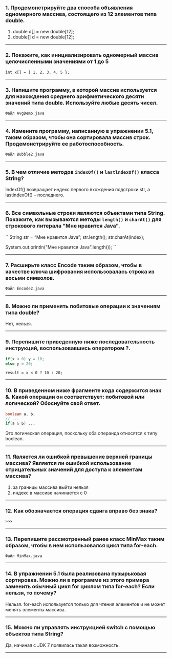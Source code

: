 ### 1. Продемонстрируйте два способа объявления одномерного массива, состоящего из 12 элементов типа double.
1) double d[] = new double[12];
2) double[] d = new double[12];
___
### 2. Покажите, как инициализировать одномерный массив целочисленными значениями от 1 до 5
``int x[] = { 1, 2, 3, 4, 5 };``
___
### 3. Напишите программу, в которой массив используется для нахождения среднего арифметического десяти значений типа double. Используйте любые десять чисел.
``Файл AvgDemo.java``
___
### 4. Измените программу, написанную в упражнении 5.1, таким образом, чтобы она сортировала массив строк. Продемонстрируйте ее работоспособность.
``Файл Bubble2.java``
___
### 5. В чем отличие методов ``indexOf()`` и ``lastlndexOf()`` класса String?
IndexOf() возвращает индекс первого вхождения подстроки str, а lastindexOf() – последнего.
___
### 6. Все символьные строки являются объектами типа String. Покажите, как вызываются методы ``length()`` и ``charAt()`` для строкового литерала "Мне нравится Java".
``
String str  = “Мне нравится Java”;
str.length();
str.charAt(index);

System.out.println("Мне нравится Java".length());
``
___
### 7. Расширьте класс Encode таким образом, чтобы в качестве ключа шифрования использовалась строка из восьми символов.
``Файл Encode2.java``
___
### 8. Можно ли применять побитовые операции к значениям типа double?
Нет, нельзя.
___
### 9. Перепишите приведенную ниже последовательность инструкций, воспользовавшись оператором ?.
```java
if(х < 0) у = 10;
else у = 20;
```
``result = x < 0 ? 10 : 20;``
___
### 10. В приведенном ниже фрагменте кода содержится знак &. Какой операции он соответствует: побитовой или логической? Обоснуйте свой ответ.
```java
boolean а, Ь;
// ...
if(а & Ь) ...
```
Это логическая операция, поскольку оба операнда относятся к типу boolean.
___
### 11. Является ли ошибкой превышение верхней границы массива? Является ли ошибкой использование отрицательных значений для доступа к элементам массива?
1) за границы массива выйти нельзя
2) индекс в массиве начинается с 0
___
### 12. Как обозначается операция сдвига вправо без знака?
``>>>``
___
### 13. Перепишите рассмотренный ранее класс MinMax таким образом, чтобы в нем использовался цикл типа for-each.
``Файл MinMax.java``
___
### 14. В упражнении 5.1 была реализована пузырьковая сортировка. Можно ли в программе из этого примера заменить обычный цикл for циклом типа for-each? Если нельзя, то почему?
Нельзя. for-each используется только для чтения элементов и не может менять элементы массива.
___
### 15. Можно ли управлять инструкцией switch с помощью объектов типа String?
Да, начиная с JDK 7 появилась такая возможность.
___
